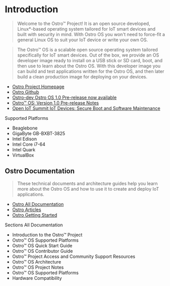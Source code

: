 # Introduction

> Welcome to the Ostro™ Project! It is an open source developed, Linux*-based operating system tailored for IoT smart devices and built with security in mind. With Ostro OS you won't need to force-fit a general Linux OS to suit your IoT device or write your own OS.

> The Ostro™ OS is a scalable open source operating system tailored specifically for IoT smart devices. Out of the box, we provide an OS developer image ready to install on a USB stick or SD card, boot, and then use to learn about the Ostro OS. With this developer image you can build and test applications written for the Ostro OS, and then later build a clean production image for deploying on your devices.

- [Ostro Project Homepage](https://ostroproject.org/)
- [Ostro Github](https://github.com/ostroproject)
- [Ostro-dev Ostro OS 1.0 Pre-release now available](https://lists.ostroproject.org/pipermail/ostro-dev/2016-March/000000.html)
- [Ostro™ OS: Version 1.0 Pre-release Notes](https://github.com/ostroproject/ostro-os/releases/tag/v1.0.0-pre)
- [Open IoT Summit IoT Devices: Secure Boot and Software Maintenance](http://events.linuxfoundation.org/sites/events/files/slides/-OpenIoT%20Summit%20-%20IoT%20devices-%20secure%20boot%20and%20sw%20maintenance_0.pdf)

Supported Platforms

- Beaglebone
- GigaByte GB-BXBT-3825
- Intel Edison
- Intel Core i7-64
- Intel Quark
- VirtualBox

## Ostro Documentation

> These technical documents and architecture guides help you learn more about the Ostro OS and how to use it to create and deploy IoT applications.

- [Ostro All Documentation](https://ostroproject.org/documentation/)
- [Ostro Articles](https://ostroproject.org/documentation/howtos/howtos.html)
- [Ostro Getting Started](https://ostroproject.org/documentation/quick_start/quick_start.html)

Sections All Documentation

- Introduction to the Ostro™ Project
- Ostro™ OS Supported Platforms
- Ostro™ OS Quick Start Guide
- Ostro™ OS Contributor Guide
- Ostro™ Project Access and Community Support Resources
- Ostro™ OS Architecture
- Ostro™ OS Project Notes
- Ostro™ OS Supported Platforms
- Hardware Compatibility
